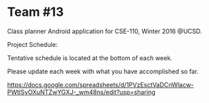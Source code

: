 # Team #13

Class planner Android application for CSE-110, Winter 2016 @UCSD. 

Project Schedule:

Tentative schedule is located at the bottom of each week.

Please update each week with what you have accomplished so far.

https://docs.google.com/spreadsheets/d/1PVzEsctVaDCnWlacw-PWtISyOXuNTZwYGXJ-_wm48ns/edit?usp=sharing

